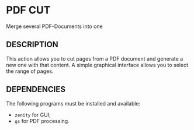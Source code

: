 PDF CUT
==============

Merge several PDF-Documents into one

DESCRIPTION
-----------

This action allows you to cut pages from a PDF document and generate a new one with that content. A simple graphical interface allows you to select the range of pages.

DEPENDENCIES
------------

The following programs must be installed and available:
* `zenity` for GUI;
* `gs` for PDF processing.